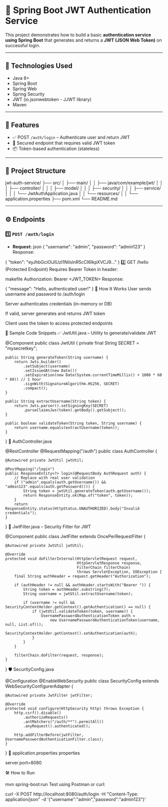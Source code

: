 # 🔐 Spring Boot JWT Authentication Service

This project demonstrates how to build a basic **authentication service using Spring Boot** that generates and returns a **JWT (JSON Web Token)** on successful login.

---

## 🧰 Technologies Used

- Java 8+
- Spring Boot
- Spring Web
- Spring Security
- JWT (io.jsonwebtoken - JJWT library)
- Maven

---

## 🎯 Features

- ✅ POST `/auth/login` – Authenticate user and return JWT
- 🔐 Secured endpoint that requires valid JWT token
- 📦 Token-based authentication (stateless)

---

## 📁 Project Structure

jwt-auth-service/
├── src/
│ ├── main/
│ │ ├── java/com/example/jwt/
│ │ │ ├── controller/
│ │ │ ├── model/
│ │ │ ├── security/
│ │ │ ├── service/
│ │ │ └── JwtAuthApplication.java
│ │ └── resources/
│ │ └── application.properties
├── pom.xml
└── README.md


---

## ⚙️ Endpoints

### 1️⃣ `POST /auth/login`

- **Request:**
json
{
  "username": "admin",
  "password": "admin123"
}
Response:

{
  "token": "eyJhbGciOiJIUzI1NiIsInR5cCI6IkpXVCJ9..."
}
2️⃣ GET /hello (Protected Endpoint)
Requires Bearer Token in header:

makefile
Authorization: Bearer <JWT_TOKEN>
Response:


{
  "message": "Hello, authenticated user!"
}
🔐 How It Works
User sends username and password to /auth/login

Server authenticates credentials (in-memory or DB)

If valid, server generates and returns JWT token

Client uses the token to access protected endpoints

📄 Sample Code Snippets
✅ JwtUtil.java – Utility to generate/validate JWT

@Component
public class JwtUtil {
    private final String SECRET = "mysecretkey";

    public String generateToken(String username) {
        return Jwts.builder()
            .setSubject(username)
            .setIssuedAt(new Date())
            .setExpiration(new Date(System.currentTimeMillis() + 1000 * 60 * 60)) // 1 hour
            .signWith(SignatureAlgorithm.HS256, SECRET)
            .compact();
    }

    public String extractUsername(String token) {
        return Jwts.parser().setSigningKey(SECRET)
            .parseClaimsJws(token).getBody().getSubject();
    }

    public boolean validateToken(String token, String username) {
        return username.equals(extractUsername(token));
    }
}
🧑 AuthController.java

@RestController
@RequestMapping("/auth")
public class AuthController {

    @Autowired private JwtUtil jwtUtil;

    @PostMapping("/login")
    public ResponseEntity<?> login(@RequestBody AuthRequest auth) {
        // Replace with real user validation
        if ("admin".equals(auth.getUsername()) && "admin123".equals(auth.getPassword())) {
            String token = jwtUtil.generateToken(auth.getUsername());
            return ResponseEntity.ok(Map.of("token", token));
        }
        return ResponseEntity.status(HttpStatus.UNAUTHORIZED).body("Invalid credentials");
    }
}
🔐 JwtFilter.java – Security Filter for JWT

@Component
public class JwtFilter extends OncePerRequestFilter {

    @Autowired private JwtUtil jwtUtil;

    @Override
    protected void doFilterInternal(HttpServletRequest request,
                                    HttpServletResponse response,
                                    FilterChain filterChain)
                                    throws ServletException, IOException {
        final String authHeader = request.getHeader("Authorization");

        if (authHeader != null && authHeader.startsWith("Bearer ")) {
            String token = authHeader.substring(7);
            String username = jwtUtil.extractUsername(token);

            if (username != null && SecurityContextHolder.getContext().getAuthentication() == null) {
                if (jwtUtil.validateToken(token, username)) {
                    UsernamePasswordAuthenticationToken auth =
                        new UsernamePasswordAuthenticationToken(username, null, List.of());
                    SecurityContextHolder.getContext().setAuthentication(auth);
                }
            }
        }

        filterChain.doFilter(request, response);
    }
}
🛡️ SecurityConfig.java

@Configuration
@EnableWebSecurity
public class SecurityConfig extends WebSecurityConfigurerAdapter {

    @Autowired private JwtFilter jwtFilter;

    @Override
    protected void configure(HttpSecurity http) throws Exception {
        http.csrf().disable()
            .authorizeRequests()
            .antMatchers("/auth/**").permitAll()
            .anyRequest().authenticated();

        http.addFilterBefore(jwtFilter, UsernamePasswordAuthenticationFilter.class);
    }
}
🔧 application.properties
properties

server.port=8080

🛠️ How to Run

mvn spring-boot:run
Test using Postman or curl:

curl -X POST http://localhost:8080/auth/login -H "Content-Type: application/json" -d '{"username":"admin","password":"admin123"}'



